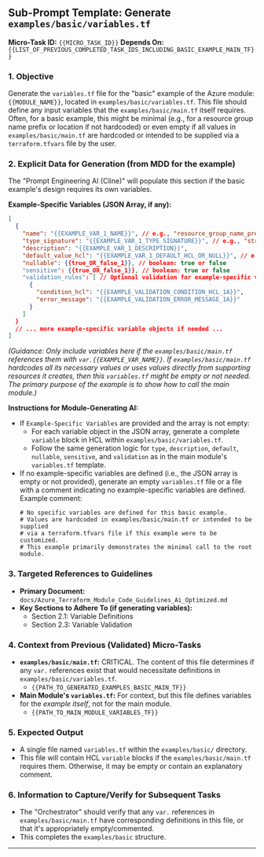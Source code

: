 ## Sub-Prompt Template: Generate `examples/basic/variables.tf`

**Micro-Task ID:** `{{MICRO_TASK_ID}}`
**Depends On:** `{{LIST_OF_PREVIOUS_COMPLETED_TASK_IDS_INCLUDING_BASIC_EXAMPLE_MAIN_TF}}`

### 1. Objective

Generate the `variables.tf` file for the "basic" example of the Azure module: `{{MODULE_NAME}}`, located in `examples/basic/variables.tf`.
This file should define any input variables that the `examples/basic/main.tf` itself requires. Often, for a basic example, this might be minimal (e.g., for a resource group name prefix or location if not hardcoded) or even empty if all values in `examples/basic/main.tf` are hardcoded or intended to be supplied via a `terraform.tfvars` file by the user.

### 2. Explicit Data for Generation (from MDD for the example)

The "Prompt Engineering AI (Cline)" will populate this section if the basic example's design requires its own variables.

**Example-Specific Variables (JSON Array, if any):**
```json
[
  {
    "name": "{{EXAMPLE_VAR_1_NAME}}", // e.g., "resource_group_name_prefix"
    "type_signature": "{{EXAMPLE_VAR_1_TYPE_SIGNATURE}}", // e.g., "string"
    "description": "{{EXAMPLE_VAR_1_DESCRIPTION}}",
    "default_value_hcl": "{{EXAMPLE_VAR_1_DEFAULT_HCL_OR_NULL}}", // e.g., "\"my-module-basic\""
    "nullable": {{true_OR_false_1}}, // boolean: true or false
    "sensitive": {{true_OR_false_1}}, // boolean: true or false
    "validation_rules": [ // Optional validation for example-specific vars
      {
        "condition_hcl": "{{EXAMPLE_VALIDATION_CONDITION_HCL_1A}}",
        "error_message": "{{EXAMPLE_VALIDATION_ERROR_MESSAGE_1A}}"
      }
    ]
  }
  // ... more example-specific variable objects if needed ...
]
```
*(Guidance: Only include variables here if the `examples/basic/main.tf` references them with `var.{{EXAMPLE_VAR_NAME}}`. If `examples/basic/main.tf` hardcodes all its necessary values or uses values directly from supporting resources it creates, then this `variables.tf` might be empty or not needed. The primary purpose of the example is to show how to call the main module.)*

**Instructions for Module-Generating AI:**
*   If `Example-Specific Variables` are provided and the array is not empty:
    *   For each variable object in the JSON array, generate a complete `variable` block in HCL within `examples/basic/variables.tf`.
    *   Follow the same generation logic for `type`, `description`, `default`, `nullable`, `sensitive`, and `validation` as in the main module's `variables.tf` template.
*   If no example-specific variables are defined (i.e., the JSON array is empty or not provided), generate an empty `variables.tf` file or a file with a comment indicating no example-specific variables are defined. Example comment:
    ```hcl
    # No specific variables are defined for this basic example.
    # Values are hardcoded in examples/basic/main.tf or intended to be supplied
    # via a terraform.tfvars file if this example were to be customized.
    # This example primarily demonstrates the minimal call to the root module.
    ```

### 3. Targeted References to Guidelines

*   **Primary Document:** `docs/Azure_Terraform_Module_Code_Guidelines_Ai_Optimized.md`
*   **Key Sections to Adhere To (if generating variables):**
    *   Section 2.1: Variable Definitions
    *   Section 2.3: Variable Validation

### 4. Context from Previous (Validated) Micro-Tasks

*   **`examples/basic/main.tf`:** CRITICAL. The content of this file determines if any `var.` references exist that would necessitate definitions in `examples/basic/variables.tf`.
    *   `{{PATH_TO_GENERATED_EXAMPLES_BASIC_MAIN_TF}}`
*   **Main Module's `variables.tf`:** For context, but this file defines variables for the *example itself*, not for the main module.
    *   `{{PATH_TO_MAIN_MODULE_VARIABLES_TF}}`

### 5. Expected Output

*   A single file named `variables.tf` within the `examples/basic/` directory.
*   This file will contain HCL `variable` blocks if the `examples/basic/main.tf` requires them. Otherwise, it may be empty or contain an explanatory comment.

### 6. Information to Capture/Verify for Subsequent Tasks

*   The "Orchestrator" should verify that any `var.` references in `examples/basic/main.tf` have corresponding definitions in this file, or that it's appropriately empty/commented.
*   This completes the `examples/basic` structure.

---
